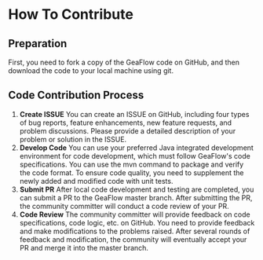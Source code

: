 # How To Contribute

## Preparation
First, you need to fork a copy of the GeaFlow code on GitHub, and then download the code to your local machine using git.

## Code Contribution Process
1. **Create ISSUE**
   You can create an ISSUE on GitHub, including four types of bug reports, feature enhancements, new feature requests, and problem discussions. Please provide a detailed description of your problem or solution in the ISSUE.
2. **Develop Code**
   You can use your preferred Java integrated development environment for code development, which must follow GeaFlow's code specifications. You can use the mvn command to package and verify the code format. To ensure code quality, you need to supplement the newly added and modified code with unit tests.
3. **Submit PR**
   After local code development and testing are completed, you can submit a PR to the GeaFlow master branch. After submitting the PR, the community committer will conduct a code review of your PR.
4. **Code Review**
   The community committer will provide feedback on code specifications, code logic, etc. on GitHub. You need to provide feedback and make modifications to the problems raised. After several rounds of feedback and modification, the community will eventually accept your PR and merge it into the master branch.
   